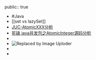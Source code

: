 public:: true

- #Java
- [[set vs lazySet]]
- [JUC-AtomicXXX分析](https://juejin.cn/post/7001482547318243359)
- [死磕 java并发包之AtomicInteger源码分析](https://www.cnblogs.com/tong-yuan/p/AtomicInteger.html)
-
- ![Replaced by Image Uploder](https://gitee.com/superficial/blogimage/raw/master/img/image_1643018276652_0.png)
-
-